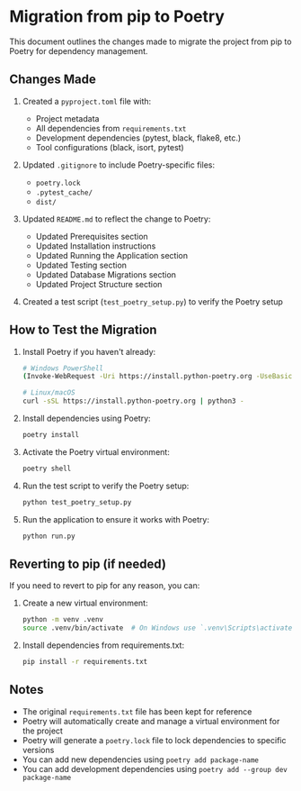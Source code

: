 # Migration from pip to Poetry

This document outlines the changes made to migrate the project from pip to Poetry for dependency management.

## Changes Made

1. Created a `pyproject.toml` file with:
   - Project metadata
   - All dependencies from `requirements.txt`
   - Development dependencies (pytest, black, flake8, etc.)
   - Tool configurations (black, isort, pytest)

2. Updated `.gitignore` to include Poetry-specific files:
   - `poetry.lock`
   - `.pytest_cache/`
   - `dist/`

3. Updated `README.md` to reflect the change to Poetry:
   - Updated Prerequisites section
   - Updated Installation instructions
   - Updated Running the Application section
   - Updated Testing section
   - Updated Database Migrations section
   - Updated Project Structure section

4. Created a test script (`test_poetry_setup.py`) to verify the Poetry setup

## How to Test the Migration

1. Install Poetry if you haven't already:
   ```bash
   # Windows PowerShell
   (Invoke-WebRequest -Uri https://install.python-poetry.org -UseBasicParsing).Content | python -

   # Linux/macOS
   curl -sSL https://install.python-poetry.org | python3 -
   ```

2. Install dependencies using Poetry:
   ```bash
   poetry install
   ```

3. Activate the Poetry virtual environment:
   ```bash
   poetry shell
   ```

4. Run the test script to verify the Poetry setup:
   ```bash
   python test_poetry_setup.py
   ```

5. Run the application to ensure it works with Poetry:
   ```bash
   python run.py
   ```

## Reverting to pip (if needed)

If you need to revert to pip for any reason, you can:

1. Create a new virtual environment:
   ```bash
   python -m venv .venv
   source .venv/bin/activate  # On Windows use `.venv\Scripts\activate`
   ```

2. Install dependencies from requirements.txt:
   ```bash
   pip install -r requirements.txt
   ```

## Notes

- The original `requirements.txt` file has been kept for reference
- Poetry will automatically create and manage a virtual environment for the project
- Poetry will generate a `poetry.lock` file to lock dependencies to specific versions
- You can add new dependencies using `poetry add package-name`
- You can add development dependencies using `poetry add --group dev package-name`